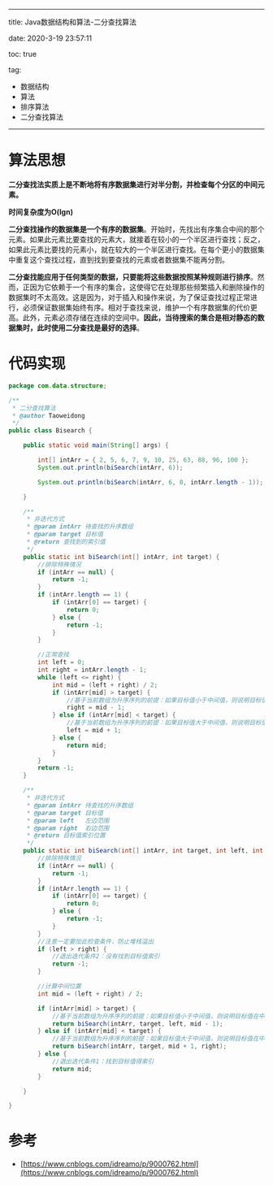----------
title:  Java数据结构和算法-二分查找算法

date: 2020-3-19 23:57:11

toc: true

tag: 

- 数据结构
- 算法
- 排序算法
- 二分查找算法

----------

# 算法思想

**二分查找法实质上是不断地将有序数据集进行对半分割，并检查每个分区的中间元素。**

**时间复杂度为O(lgn)**



**二分查找操作的数据集是一个有序的数据集**。开始时，先找出有序集合中间的那个元素。如果此元素比要查找的元素大，就接着在较小的一个半区进行查找；反之，如果此元素比要找的元素小，就在较大的一个半区进行查找。在每个更小的数据集中重复这个查找过程，直到找到要查找的元素或者数据集不能再分割。

**二分查找能应用于任何类型的数据，只要能将这些数据按照某种规则进行排序**。然而，正因为它依赖于一个有序的集合，这使得它在处理那些频繁插入和删除操作的数据集时不太高效。这是因为，对于插入和操作来说，为了保证查找过程正常进行，必须保证数据集始终有序。相对于查找来说，维护一个有序数据集的代价更高。此外，元素必须存储在连续的空间中。**因此，当待搜索的集合是相对静态的数据集时，此时使用二分查找是最好的选择**。

<!-- more -->

# 代码实现

```java
package com.data.structure;

/**
 * 二分查找算法
 * @author Taoweidong
 */
public class Bisearch {

	public static void main(String[] args) {

		int[] intArr = { 2, 5, 6, 7, 9, 10, 25, 63, 88, 96, 100 };
		System.out.println(biSearch(intArr, 6));

		System.out.println(biSearch(intArr, 6, 0, intArr.length - 1));

	}

	/**
	 * 非迭代方式
	 * @param intArr 待查找的升序数组
	 * @param target 目标值
	 * @return 查找到的索引值
	 */
	public static int biSearch(int[] intArr, int target) {
		//排除特殊情况
		if (intArr == null) {
			return -1;
		}
		if (intArr.length == 1) {
			if (intArr[0] == target) {
				return 0;
			} else {
				return -1;
			}
		}

		//正常查找
		int left = 0;
		int right = intArr.length - 1;
		while (left <= right) {
			int mid = (left + right) / 2;
			if (intArr[mid] > target) {
				//基于当前数组为升序序列的前提：如果目标值小于中间值，则说明目标值在中间值得左侧，应该将右侧right的范围缩小
				right = mid - 1;
			} else if (intArr[mid] < target) {
				//基于当前数组为升序序列的前提：如果目标值大于中间值，则说明目标值在中间值得右侧，应该将左侧left的范围缩小
				left = mid + 1;
			} else {
				return mid;
			}
		}
		return -1;
	}

	/**
	 * 非迭代方式
	 * @param intArr 待查找的升序数组
	 * @param target 目标值
	 * @param left   左边范围
	 * @param right  右边范围
	 * @return 目标值索引位置
	 */
	public static int biSearch(int[] intArr, int target, int left, int right) {
		//排除特殊情况
		if (intArr == null) {
			return -1;
		}
		if (intArr.length == 1) {
			if (intArr[0] == target) {
				return 0;
			} else {
				return -1;
			}
		}
		//注意一定要加此检查条件，防止堆栈溢出
		if (left > right) {
			//退出迭代条件2：没有找到目标值索引
			return -1;
		}

		//计算中间位置
		int mid = (left + right) / 2;

		if (intArr[mid] > target) {
			//基于当前数组为升序序列的前提：如果目标值小于中间值，则说明目标值在中间值得左侧，应该将右侧right的范围缩小
			return biSearch(intArr, target, left, mid - 1);
		} else if (intArr[mid] < target) {
			//基于当前数组为升序序列的前提：如果目标值大于中间值，则说明目标值在中间值得右侧，应该将左侧left的范围缩小
			return biSearch(intArr, target, mid + 1, right);
		} else {
			//退出迭代条件1：找到目标值得索引
			return mid;
		}

	}

}

```



# 参考

- [https://www.cnblogs.com/idreamo/p/9000762.html](https://www.cnblogs.com/idreamo/p/9000762.html)